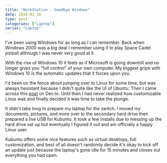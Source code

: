 ```yaml
---
title: "WorkStation - Goodbye Windows"
date: 2019-02-18
type: post
categories: ["Laptop"]
series: "Laptop"
---
```


I've been using Windows for as long as I can remember. Back when Windows 2000 was a big deal I remember using it to play Space Cadet pinball although I was never very good at it.

With the rise of Windows 10 it feels as if Microsoft is going downhill and no longer gives you "full control" of your own computer. My biggest gripe with Windows 10 is the automatic updates that it forces upon you.

I'd been on the fence about jumping over to Linux for some time, but was always hesistant because I didn't quite like the UI of Ubuntu. Then I came across this [post](https://dev.to/uf4no/my-kubuntu-osx-look-alike-desktop-setup-219g) on Dev.to. Until then I had never realized how customizable Linux was and finally decided it was time to take the plunge.

It didn't take long to prepare my laptop for the switch. I moved my documents, pictures, and more over to the secondary hard drive then prepared a live USB for Kubuntu. It took a few installs due to messing up the hard drive set up but eventually I figured it out and am officially a happy Linux user.

Kubuntu offers some nice features such as virtual desktops, full customization, and best of all doesn't randomly decide it's okay to kick off an update just because the laptop's gone idle for 15 minutes and closes out everything you had open.
